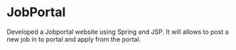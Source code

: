# JobPortal
Developed a Jobportal website using Spring and JSP. It will allows to post a new job in to portal and apply from the portal.
